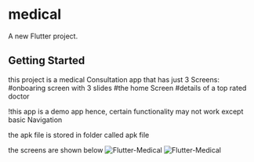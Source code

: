 # medical

A new Flutter project.

## Getting Started

this project is a medical Consultation app that has just 3 Screens:
#onboaring screen with 3 slides
#the home Screen
#details of a top rated doctor

!this app is a demo app hence, certain functionality may not work except basic Navigation

the apk file is stored in folder called apk file

the screens are shown below
![Flutter-Medical](https://github.com/clasypukka/Flutter-Medical/blob/master/Onboarding.png)
![Flutter-Medical](https://github.com/clasypukka/Flutter-Medical/blob/master/home.png)




